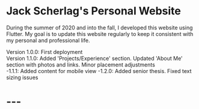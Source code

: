 # Jack Scherlag's Personal Website

During the summer of 2020 and into the fall, I developed this website using Flutter. My goal is to update this website regularly to keep it consistent with my personal and professional life.

Version 1.0.0: First deployment\
Version 1.1.0: Added 'Projects/Experience' section. Updated 'About Me' section with photos and links. Minor placement adjustments\
          -1.1.1: Added content for mobile view
          -1.2.0: Added senior thesis. Fixed text sizing issues


# ---
